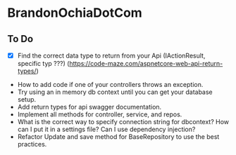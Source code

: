 # BrandonOchiaDotCom

## To Do
* [X] Find the correct data type to return from your Api (IActionResult, specific typ ???) (https://code-maze.com/aspnetcore-web-api-return-types/)
* How to add code if one of your controllers throws an exception.
* Try using an in memory db context until you can get your database setup.
* Add return types for api swagger documentation.
* Implement all methods for controller, service, and repos.
* What is the correct way to specify connection string for dbcontext? How can I put it in a settings file? Can I use dependency injection?
* Refactor Update and save method for BaseRepository to use the best practices.
